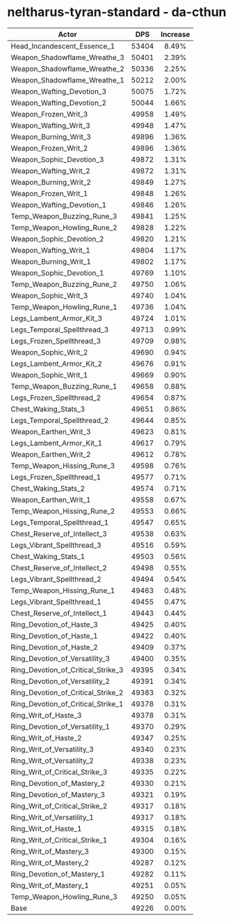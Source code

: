 # neltharus-tyran-standard - da-cthun
| Actor | DPS | Increase |
|---|:---:|:---:|
|Head_Incandescent_Essence_1|53404|8.49%|
|Weapon_Shadowflame_Wreathe_3|50401|2.39%|
|Weapon_Shadowflame_Wreathe_2|50336|2.25%|
|Weapon_Shadowflame_Wreathe_1|50212|2.00%|
|Weapon_Wafting_Devotion_3|50075|1.72%|
|Weapon_Wafting_Devotion_2|50044|1.66%|
|Weapon_Frozen_Writ_3|49958|1.49%|
|Weapon_Wafting_Writ_3|49948|1.47%|
|Weapon_Burning_Writ_3|49896|1.36%|
|Weapon_Frozen_Writ_2|49896|1.36%|
|Weapon_Sophic_Devotion_3|49872|1.31%|
|Weapon_Wafting_Writ_2|49872|1.31%|
|Weapon_Burning_Writ_2|49849|1.27%|
|Weapon_Frozen_Writ_1|49848|1.26%|
|Weapon_Wafting_Devotion_1|49846|1.26%|
|Temp_Weapon_Buzzing_Rune_3|49841|1.25%|
|Temp_Weapon_Howling_Rune_2|49828|1.22%|
|Weapon_Sophic_Devotion_2|49820|1.21%|
|Weapon_Wafting_Writ_1|49804|1.17%|
|Weapon_Burning_Writ_1|49802|1.17%|
|Weapon_Sophic_Devotion_1|49769|1.10%|
|Temp_Weapon_Buzzing_Rune_2|49750|1.06%|
|Weapon_Sophic_Writ_3|49740|1.04%|
|Temp_Weapon_Howling_Rune_1|49736|1.04%|
|Legs_Lambent_Armor_Kit_3|49724|1.01%|
|Legs_Temporal_Spellthread_3|49713|0.99%|
|Legs_Frozen_Spellthread_3|49709|0.98%|
|Weapon_Sophic_Writ_2|49690|0.94%|
|Legs_Lambent_Armor_Kit_2|49676|0.91%|
|Weapon_Sophic_Writ_1|49669|0.90%|
|Temp_Weapon_Buzzing_Rune_1|49658|0.88%|
|Legs_Frozen_Spellthread_2|49654|0.87%|
|Chest_Waking_Stats_3|49651|0.86%|
|Legs_Temporal_Spellthread_2|49644|0.85%|
|Weapon_Earthen_Writ_3|49623|0.81%|
|Legs_Lambent_Armor_Kit_1|49617|0.79%|
|Weapon_Earthen_Writ_2|49612|0.78%|
|Temp_Weapon_Hissing_Rune_3|49598|0.76%|
|Legs_Frozen_Spellthread_1|49577|0.71%|
|Chest_Waking_Stats_2|49574|0.71%|
|Weapon_Earthen_Writ_1|49558|0.67%|
|Temp_Weapon_Hissing_Rune_2|49553|0.66%|
|Legs_Temporal_Spellthread_1|49547|0.65%|
|Chest_Reserve_of_Intellect_3|49538|0.63%|
|Legs_Vibrant_Spellthread_3|49516|0.59%|
|Chest_Waking_Stats_1|49503|0.56%|
|Chest_Reserve_of_Intellect_2|49498|0.55%|
|Legs_Vibrant_Spellthread_2|49494|0.54%|
|Temp_Weapon_Hissing_Rune_1|49463|0.48%|
|Legs_Vibrant_Spellthread_1|49455|0.47%|
|Chest_Reserve_of_Intellect_1|49443|0.44%|
|Ring_Devotion_of_Haste_3|49425|0.40%|
|Ring_Devotion_of_Haste_1|49422|0.40%|
|Ring_Devotion_of_Haste_2|49409|0.37%|
|Ring_Devotion_of_Versatility_3|49400|0.35%|
|Ring_Devotion_of_Critical_Strike_3|49395|0.34%|
|Ring_Devotion_of_Versatility_2|49391|0.34%|
|Ring_Devotion_of_Critical_Strike_2|49383|0.32%|
|Ring_Devotion_of_Critical_Strike_1|49378|0.31%|
|Ring_Writ_of_Haste_3|49378|0.31%|
|Ring_Devotion_of_Versatility_1|49370|0.29%|
|Ring_Writ_of_Haste_2|49347|0.25%|
|Ring_Writ_of_Versatility_3|49340|0.23%|
|Ring_Writ_of_Versatility_2|49338|0.23%|
|Ring_Writ_of_Critical_Strike_3|49335|0.22%|
|Ring_Devotion_of_Mastery_2|49330|0.21%|
|Ring_Devotion_of_Mastery_3|49321|0.19%|
|Ring_Writ_of_Critical_Strike_2|49317|0.18%|
|Ring_Writ_of_Versatility_1|49317|0.18%|
|Ring_Writ_of_Haste_1|49315|0.18%|
|Ring_Writ_of_Critical_Strike_1|49304|0.16%|
|Ring_Writ_of_Mastery_3|49300|0.15%|
|Ring_Writ_of_Mastery_2|49287|0.12%|
|Ring_Devotion_of_Mastery_1|49282|0.11%|
|Ring_Writ_of_Mastery_1|49251|0.05%|
|Temp_Weapon_Howling_Rune_3|49250|0.05%|
|Base|49226|0.00%|
